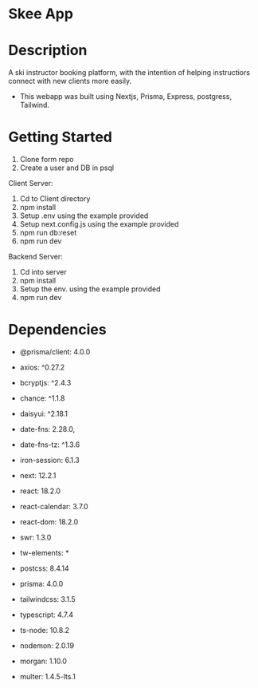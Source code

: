 # Skee App

# Description 

A ski instructor booking platform, with the intention of helping instructiors connect with new clients more easily. 

- This webapp was built using Nextjs, Prisma, Express, postgress, Tailwind.

# Getting Started

1. Clone form repo
2. Create a user and DB in psql

Client Server:

1. Cd to Client directory
2. npm install
3. Setup .env using the example provided
4. Setup next.config.js using the example provided
5. npm run db:reset 
6. npm run dev

Backend Server: 

1. Cd into server
2. npm install 
3. Setup the env. using the example provided
4. npm run dev

# Dependencies

- @prisma/client: 4.0.0
- axios: ^0.27.2
- bcryptjs: ^2.4.3
- chance: ^1.1.8
- daisyui: ^2.18.1
- date-fns: 2.28.0,
- date-fns-tz: ^1.3.6
- iron-session: 6.1.3

- next: 12.2.1
- react: 18.2.0
- react-calendar: 3.7.0
- react-dom: 18.2.0
    
- swr: 1.3.0
- tw-elements: *
- postcss: 8.4.14
- prisma: 4.0.0
- tailwindcss: 3.1.5
- typescript: 4.7.4
- ts-node: 10.8.2
- nodemon: 2.0.19
- morgan: 1.10.0
- multer: 1.4.5-lts.1


